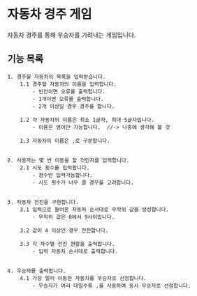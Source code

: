 # 자동차 경주 게임

자동차 경주를 통해 우승자를 가려내는 게임입니다.

## 기능 목록

	1. 경주할 자동차의 목록을 입력받습니다. 
		1.1 경주할 자동차의 이름을 입력합니다.   
			- 빈칸이면 오류를 출력합니다.  
			- 1개이면 오류를 출력합니다.   
			- 2개 이상일 경우 경주를 합니다.    
			
		1.2 각 자동차의 이름은 최소 1글자, 최대 5글자입니다. 
			- 이름은 영어만 가능합니다.  //-> 나중에 생각해 볼 것
			
		1.3 자동차의 이름은 ,로 구분합니다.  
	
	
	2. 사용자는 몇 번 이동을 할 것인지를 입력합니다.  
		2.1 시도 횟수를 입력합니다.  
			- 정수만 입력가능합니다.  
			- 시도 횟수가 너무 클 경우를 고려합니다.  
			
			
	3. 자동차 전진을 구현합니다. 
		3.1 입력으로 들어온 자동차 순서대로 무작위 값을 생성합니다.  
			- 무작위 값은 0에서 9사이입니다.  
			
		3.2 값이 4 이상인 경우 전진합니다. 
		
		3.3 각 차수별 전진 현황을 출력합니다.  
			- 입력 자동차 순서대로 출력합니다. 
		
		
	4. 우승자를 출력합니다.  
		4.1 가장 멀리 이동한 자동차를 우승자로 선정합니다. 
			- 우승자가 여러 대일수록 ,를 사용하여 동시 우승자로 선정합니다.  
			
		

